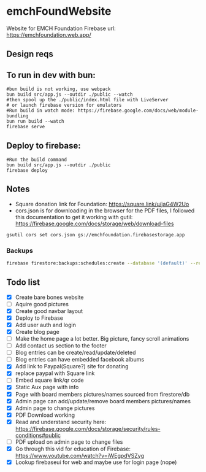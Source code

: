 # emchFoundWebsite
Website for EMCH Foundation
Firebase url: https://emchfoundation.web.app/

## Design reqs 


## To run in dev with bun: 
```
#bun build is not working, use webpack
bun build src/app.js --outdir ./public --watch 
#then spool up the ./public/index.html file with LiveServer 
# or launch firebase version for emulators 
#Run build in watch mode: https://firebase.google.com/docs/web/module-bundling
bun run build --watch
firebase serve 
```
## Deploy to firebase: 
```
#Run the build command
bun build src/app.js --outdir ./public
firebase deploy

```

## Notes 
* Square donation link for Foundation: https://square.link/u/jaG4W2Uo 
* cors.json is for downloading in the browser for the PDF files, I followed this documentation to get it working with gutil: https://firebase.google.com/docs/storage/web/download-files 
```bash 
gsutil cors set cors.json gs://emchfoundation.firebasestorage.app
```
### Backups 
```bash 
firebase firestore:backups:schedules:create --database '(default)' --recurrence 'WEEKLY' --retention 14w --day-of-week SUN

```

## Todo list 
- [x] Create bare bones website 
- [ ] Aquire good pictures 
- [x] Create good navbar layout
- [x] Deploy to Firebase
- [x] Add user auth and login 
- [x] Create blog page 
- [ ] Make the home page a lot better. Big picture, fancy scroll animations
- [ ] Add contact us section to the footer 
- [ ] Blog entries can be create/read/update/deleted
- [ ] Blog entries can have embedded facebook albums
- [x] Add link to Paypal(Square?) site for donating 
- [x] replace paypal with Square link
- [ ] Embed square link/qr code 
- [x] Static Aux page with info 
- [x] Page with board members pictures/names sourced from firestore/db
- [x] Admin page can add/update/remove board members pictures/names 
- [x] Admin page to change pictures 
- [x] PDF Download working
- [x] Read and understand security here: https://firebase.google.com/docs/storage/security/rules-conditions#public 
- [ ] PDF upload on admin page to change files
- [x] Go through this vid for education of Firebase: https://www.youtube.com/watch?v=iWEgpdVSZyg 
- [x] Lookup firebaseui for web and maybe use for login page (nope)